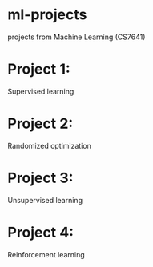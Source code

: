 # ml-projects
projects from Machine Learning (CS7641)

# Project 1:
Supervised learning

# Project 2:
Randomized optimization

# Project 3:
Unsupervised learning

# Project 4:
Reinforcement learning
